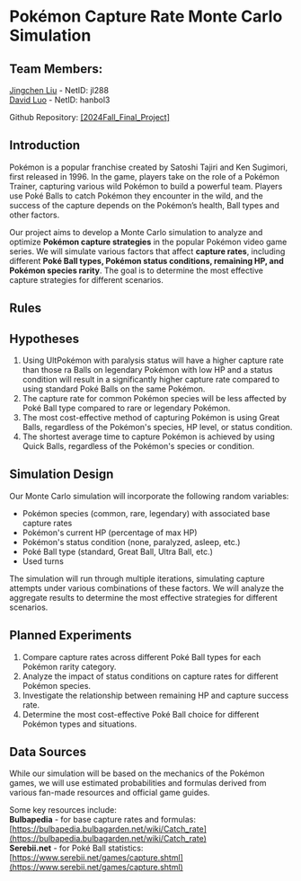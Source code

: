 # Pokémon Capture Rate Monte Carlo Simulation


## **Team Members:**  

[Jingchen Liu](https://github.com/ljc690106) - NetID: jl288  
[David Luo](https://github.com/HanboLuo) - NetID: hanbol3  

Github Repository: [[2024Fall_Final_Project]](https://github.com/HanboLuo/2024Fall_Final_Project)  

## Introduction
Pokémon is a popular franchise created by Satoshi Tajiri and Ken Sugimori, first released in 1996. In the game, players take on the role of a Pokémon Trainer, capturing various wild Pokémon to build a powerful team. Players use Poké Balls to catch Pokémon they encounter in the wild, and the success of the capture depends on the Pokémon’s health, Ball types and other factors.

Our project aims to develop a Monte Carlo simulation to analyze and optimize **Pokémon capture strategies** in the popular Pokémon video game series. We will simulate various factors that affect **capture rates**, including different **Poké Ball types, Pokémon status conditions, remaining HP, and Pokémon species rarity**. The goal is to determine the most effective capture strategies for different scenarios.

## Rules


## Hypotheses
1. Using UltPokémon with paralysis status will have a higher capture rate than those ra Balls on legendary Pokémon with low HP and a status condition will result in a significantly higher capture rate compared to using standard Poké Balls on the same Pokémon.
2. The capture rate for common Pokémon species will be less affected by Poké Ball type compared to rare or legendary Pokémon.
3. The most cost-effective method of capturing Pokémon is using Great Balls, regardless of the Pokémon's species, HP level, or status condition.
4. The shortest average time to capture Pokémon is achieved by using Quick Balls, regardless of the Pokémon's species or condition.

## Simulation Design
Our Monte Carlo simulation will incorporate the following random variables:  
* Pokémon species (common, rare, legendary) with associated base capture rates  
* Pokémon's current HP (percentage of max HP)  
* Pokémon's status condition (none, paralyzed, asleep, etc.)  
* Poké Ball type (standard, Great Ball, Ultra Ball, etc.)  
* Used turns

The simulation will run through multiple iterations, simulating capture attempts under various combinations of these factors. We will analyze the aggregate results to determine the most effective strategies for different scenarios.

## Planned Experiments
1. Compare capture rates across different Poké Ball types for each Pokémon rarity category.
2. Analyze the impact of status conditions on capture rates for different Pokémon species.
3. Investigate the relationship between remaining HP and capture success rate.
4. Determine the most cost-effective Poké Ball choice for different Pokémon types and situations.

## Data Sources
While our simulation will be based on the mechanics of the Pokémon games, we will use estimated probabilities and formulas derived from various fan-made resources and official game guides.  

Some key resources include:  
**Bulbapedia** - for base capture rates and formulas: [https://bulbapedia.bulbagarden.net/wiki/Catch_rate](https://bulbapedia.bulbagarden.net/wiki/Catch_rate)  
**Serebii.net** - for Poké Ball statistics: [https://www.serebii.net/games/capture.shtml](https://www.serebii.net/games/capture.shtml)
